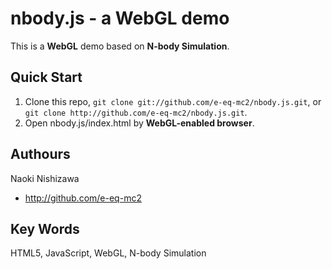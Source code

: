 nbody.js - a WebGL demo
========
This is a **WebGL** demo based on **N-body Simulation**.

Quick Start
--------
1. Clone this repo, `git clone git://github.com/e-eq-mc2/nbody.js.git`, or `git clone http://github.com/e-eq-mc2/nbody.js.git`.
2. Open nbody.js/index.html by **WebGL-enabled browser**.

Authours
--------
Naoki Nishizawa
* <http://github.com/e-eq-mc2>

Key Words
--------
HTML5, JavaScript, WebGL, N-body Simulation
